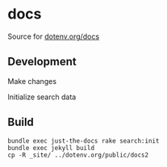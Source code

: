 # docs

Source for [dotenv.org/docs](https://dotenv.org/docs)

## Development

Make changes

Initialize search data

## Build

```
bundle exec just-the-docs rake search:init
bundle exec jekyll build
cp -R _site/ ../dotenv.org/public/docs2
```
